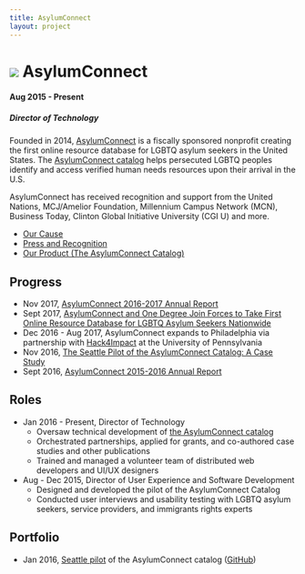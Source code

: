 ```yaml
---
title: AsylumConnect
layout: project
---
```

# ![][13] AsylumConnect
#### Aug 2015 - Present
##### Director of Technology

Founded in 2014, [AsylumConnect][1] is a fiscally sponsored nonprofit creating the first online resource database for LGBTQ asylum seekers in the United States. The [AsylumConnect catalog][2] helps persecuted LGBTQ peoples identify and access verified human needs resources upon their arrival in the U.S.

AsylumConnect has received recognition and support from the United Nations, MCJ/Amelior Foundation, Millennium Campus Network (MCN), Business Today, Clinton Global Initiative University (CGI U) and more.

- [Our Cause][6]
- [Press and Recognition][7]
- [Our Product (The AsylumConnect Catalog)][2]

## Progress

- Nov 2017, [AsylumConnect 2016-2017 Annual Report][10]
- Sept 2017, [AsylumConnect and One Degree Join Forces to Take First Online Resource Database for LGBTQ Asylum Seekers Nationwide][9]
- Dec 2016 - Aug 2017, AsylumConnect expands to Philadelphia via partnership with [Hack4Impact][8] at the University of Pennsylvania
- Nov 2016, [The Seattle Pilot of the AsylumConnect Catalog: A Case Study][4]
- Sept 2016, [AsylumConnect 2015-2016 Annual Report][3]

## Roles

- Jan 2016 - Present, Director of Technology
  - Oversaw technical development of [the AsylumConnect catalog][2]
  - Orchestrated partnerships, applied for grants, and co-authored case studies and other publications
  - Trained and managed a volunteer team of distributed web developers and UI/UX designers
- Aug - Dec 2015, Director of User Experience and Software Development
  - Designed and developed the pilot of the AsylumConnect Catalog
  - Conducted user interviews and usability testing with LGBTQ asylum seekers, service providers, and immigrants rights experts

## Portfolio

- Jan 2016, [Seattle pilot][11] of the AsylumConnect catalog ([GitHub][12])

[1]: http://www.asylumconnect.org/
[2]: http://www.asylumconnectcatalog.org/
[3]: https://issuu.com/asylumconnect/docs/ac_annual_report_15-16
[4]: https://issuu.com/asylumconnect/docs/ac_case_study
[5]: https://www.prnewswire.com/news-releases/asylumconnect-and-one-degree-join-forces-to-take-first-online-resource-database-for-lgbtq-asylum-seekers-nationwide-300528232.html
[6]: http://www.asylumconnect.org/our-cause/
[7]: http://www.asylumconnect.org/press-and-recognition/
[8]: https://hack4impact.org/projects/asylum-connect-catalog
[9]: https://www.prnewswire.com/news-releases/asylumconnect-and-one-degree-join-forces-to-take-first-online-resource-database-for-lgbtq-asylum-seekers-nationwide-300528232.html
[10]: https://issuu.com/asylumconnect/docs/annual_20report_201617
[11]: http://asylumconnect.github.io/
[12]: https://github.com/AsylumConnect/asylumconnect.github.io
[13]: /assets/images/AC-logo.png
